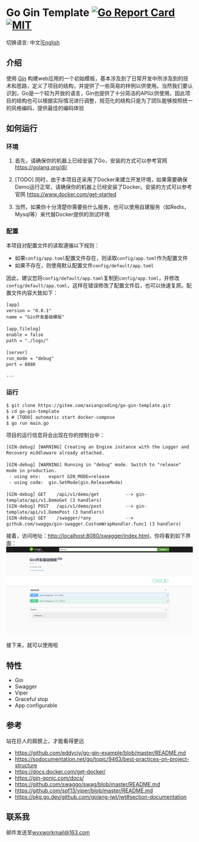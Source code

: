 # Go Gin Template [![Go Report Card](https://goreportcard.com/badge/gitee.com/axiangcoding/go-gin-template)](https://goreportcard.com/report/gitee.com/axiangcoding/go-gin-template) [![MIT](https://img.shields.io/badge/license-MIT-green.svg)](./LICENSE)

切换语言: 中文|[English](./README.md)

## 介绍

使用 [Gin](https://github.com/gin-gonic/gin) 构建web应用的一个初始模板，基本涉及到了日常开发中所涉及到的技术和思路，定义了项目的结构，并提供了一些简易的样例以供使用。当然我们要认识到，Go是一个较为开放的语言，Gin也提供了十分简洁的API以供使用，因此项目的结构也可以根据实际情况进行调整，规范化的结构只是为了团队能够按照统一的风格编码，提供最佳的编码体验


## 如何运行

### 环境

1. 首先，请确保你的机器上已经安装了Go，安装的方式可以参考官网 https://golang.org/dl/

2. [TODO] 同时，由于本项目还采用了Docker来建立开发环境，如果需要确保Demo运行正常，请确保你的机器上已经安装了Docker。安装的方式可以参考官网 https://www.docker.com/get-started

3. 当然，如果你十分清楚你需要些什么服务，也可以使用自建服务（如Redis，Mysql等）来代替Docker提供的测试环境

### 配置
本项目对配置文件的读取遵循以下规则：
- 如果`config/app.toml`配置文件存在，则读取`config/app.toml`作为配置文件
- 如果不存在，则使用默认配置文件`config/default/app.toml`

因此，建议您将`config/default/app.toml`复制到`config/app.toml`，并修改`config/default/app.toml`，这样在错误修改了配置文件后，也可以快速复原。配置文件内容大致如下：

```
[app]
version = "0.0.1"
name = "Gin开发基础模板"

[app.filelog]
enable = false
path = "./logs/"

[server]
run_mode = "debug"
port = 8080

···
```

### 运行
```
$ git clone https://gitee.com/axiangcoding/go-gin-template.git
$ cd go-gin-template
$ # [TODO] automatic start docker-compose
$ go run main.go
```

项目的运行信息将会出现在你的控制台中：

```
[GIN-debug] [WARNING] Creating an Engine instance with the Logger and Recovery middleware already attached.

[GIN-debug] [WARNING] Running in "debug" mode. Switch to "release" mode in production.
 - using env:   export GIN_MODE=release
 - using code:  gin.SetMode(gin.ReleaseMode)

[GIN-debug] GET    /api/v1/demo/get          --> gin-template/api/v1.DemoGet (3 handlers)
[GIN-debug] POST   /api/v1/demo/post         --> gin-template/api/v1.DemoPost (3 handlers)
[GIN-debug] GET    /swagger/*any             --> github.com/swaggo/gin-swagger.CustomWrapHandler.func1 (3 handlers)
```
接着，访问地址：[http://localhost:8080/swagger/index.html](http://localhost:8080/swagger/index.html)，你将看到如下界面：
![image](docs/swagger-image.png)

接下来，就可以使用啦

## 特性

- Gin
- Swagger
- Viper
- Graceful stop
- App configurable

## 参考

站在巨人的肩膀上，才能看得更远

- https://github.com/eddycjy/go-gin-example/blob/master/README.md
- https://sodocumentation.net/go/topic/9463/best-practices-on-project-structure
- https://docs.docker.com/get-docker/
- https://gin-gonic.com/docs/
- https://github.com/swaggo/swag/blob/master/README.md
- https://github.com/spf13/viper/blob/master/README.md
- https://pkg.go.dev/github.com/golang-jwt/jwt#section-documentation

## 联系我

邮件发送至<wyxworkmail@163.com>

